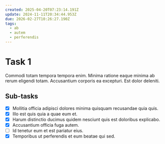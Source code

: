```yaml
---
created: 2025-04-20T07:23:14.191Z
update: 2024-11-11T20:34:44.953Z
due: 2026-02-27T10:26:27.190Z
tags:
  - ab
  - autem
  - perferendis
---
```


# Task 1

Commodi totam tempora tempora enim. Minima ratione eaque minima ab rerum eligendi totam. Accusantium corporis ea excepturi. Est dolor deleniti.

## Sub-tasks

- [x] Mollitia officia adipisci dolores minima quisquam recusandae quia quis.
- [x] Illo est quis quia a quae eum et.
- [x] Harum distinctio ducimus quidem nesciunt quis est doloribus explicabo.
- [x] Accusantium officia fuga autem.
- [ ] Id tenetur eum et est pariatur eius.
- [x] Temporibus ut perferendis et eum beatae qui sed.
